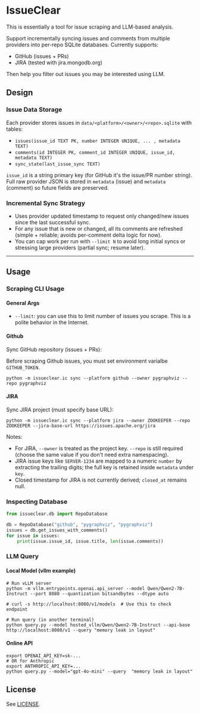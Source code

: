 # IssueClear

This is essentially a tool for issue scraping and LLM-based analysis.

Support incrementally syncing issues and comments from multiple providers into per-repo SQLite databases. Currently supports:

* GitHub (issues + PRs)
* JIRA (tested with jira.mongodb.org)

Then help you filter out issues you may be interested using LLM.

## Design

### Issue Data Storage

Each provider stores issues in `data/<platform>/<owner>/<repo>.sqlite` with tables:

* `issues(issue_id TEXT PK, number INTEGER UNIQUE, ... , metadata TEXT)`
* `comments(id INTEGER PK, comment_id INTEGER UNIQUE, issue_id, metadata TEXT)`
* `sync_state(last_issue_sync TEXT)`

`issue_id` is a string primary key (for GitHub it's the issue/PR number string). Full raw provider JSON is stored in `metadata` (issue) and `metadata` (comment) so future fields are preserved.

### Incremental Sync Strategy

* Uses provider updated timestamp to request only changed/new issues since the last successful sync.
* For any issue that is new or changed, all its comments are refreshed (simple + reliable; avoids per-comment delta logic for now).
* You can cap work per run with `--limit N` to avoid long initial syncs or stressing large providers (partial sync; resume later).

----------

## Usage

### Scraping CLI Usage

#### General Args

- `--limit`: you can use this to limit number of issues you scrape. This is a polite behavior in the Internet.

#### Github

Sync GitHub repository (issues + PRs):

Before scraping Github issues, you must set environment varialbe `GITHUB_TOKEN`.

```shell
python -m issueclear.ic sync --platform github --owner pygraphviz --repo pygraphviz
```

#### JIRA

Sync JIRA project (must specify base URL):

```shell
python -m issueclear.ic sync --platform jira --owner ZOOKEEPER --repo ZOOKEEPER --jira-base-url https://issues.apache.org/jira
```


Notes:
* For JIRA, `--owner` is treated as the project key. `--repo` is still required (choose the same value if you don't need extra namespacing).
* JIRA issue keys like `SERVER-1234` are mapped to a numeric `number` by extracting the trailing digits; the full key is retained inside `metadata` under `key`.
* Closed timestamp for JIRA is not currently derived; `closed_at` remains null.


### Inspecting Database

```python
from issueclear.db import RepoDatabase

db = RepoDatabase("github", "pygraphviz", "pygraphviz")
issues = db.get_issues_with_comments()
for issue in issues:
	print(issue.issue_id, issue.title, len(issue.comments))
```

### LLM Query

#### Local Model (vllm example)

```shell
# Run vLLM server
python -m vllm.entrypoints.openai.api_server --model Qwen/Qwen2-7B-Instruct --port 8080 --quantization bitsandbytes --dtype auto

# curl -s http://localhost:8080/v1/models  # Use this to check endpoint

# Run query (in another terminal)
python query.py --model hosted_vllm/Qwen/Qwen2-7B-Instruct --api-base http://localhost:8080/v1 --query "memory leak in layout"
```

#### Online API

```shell
export OPENAI_API_KEY=sk-...
# OR for Anthropic
export ANTHROPIC_API_KEY=...
python query.py --model="gpt-4o-mini" --query  "memory leak in layout"
```


## License
See [LICENSE](./LICENSE).
